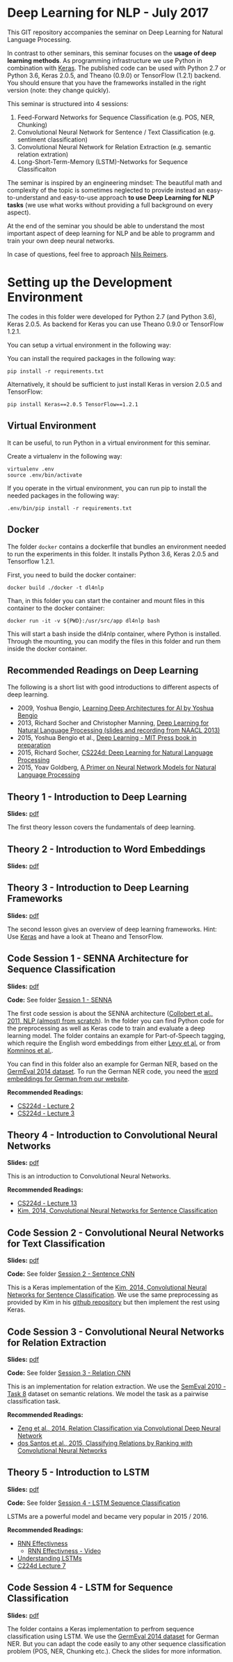 # Deep Learning for NLP - July 2017

This GIT repository accompanies the seminar on Deep Learning for Natural Language Processing.

In contrast to other seminars, this seminar focuses on the **usage of deep learning methods**. As programming infrastructure we use Python in combination with [Keras](https://keras.io). The published code can be used with Python 2.7 or Python 3.6, Keras 2.0.5, and Theano (0.9.0) or TensorFlow (1.2.1) backend. You should ensure that you have the frameworks installed in the right version (note: they change quickly).

This seminar is structured into 4 sessions:

1. Feed-Forward Networks for Sequence Classification (e.g. POS, NER, Chunking)
2. Convolutional Neural Network for Sentence / Text Classification (e.g. sentiment classification)
3. Convolutional Neural Network for Relation Extraction (e.g. semantic relation extration)
4. Long-Short-Term-Memory (LSTM)-Networks for Sequence Classificaiton 

The seminar is inspired by an engineering mindset: The beautiful math and complexity of the topic is sometimes neglected to provide instead an easy-to-understand and easy-to-use approach **to use Deep Learning for NLP tasks** (we use what works without providing a full background on every aspect).

At the end of the seminar you should be able to understand the most important aspect of deep learning for NLP and be able to programm and train your own deep neural networks.

In case of questions, feel free to approach [Nils Reimers](https://www.ukp.tu-darmstadt.de/people/doctoral-researchers/nils-reimers/).

# Setting up the Development Environment

The codes in this folder were developed for Python 2.7 (and Python 3.6), Keras 2.0.5. As backend for Keras you can use Theano 0.9.0 or TensorFlow 1.2.1.

You can setup a virtual environment in the following way:

You can install the required packages in the following way:
```
pip install -r requirements.txt
```

Alternatively, it should be sufficient to just install Keras in version 2.0.5 and TensorFlow:
```
pip install Keras==2.0.5 TensorFlow==1.2.1
```

## Virtual Environment
It can be useful, to run Python in a virtual environment for this seminar. 

Create a virtualenv in the following way:
```
virtualenv .env
source .env/bin/activate
```
If you operate in the virtual environment, you can run pip to install the needed packages in the following way:
```
.env/bin/pip install -r requirements.txt
```


## Docker
The folder `docker` contains a dockerfile that bundles an environment needed to run the experiments in this folder. It installs Python 3.6, Keras 2.0.5 and Tensorflow 1.2.1.

First, you need to build the docker container:
```
docker build ./docker -t dl4nlp
```

Than, in this folder you can start the container and mount files in this container to the docker container:
```
docker run -it -v ${PWD}:/usr/src/app dl4nlp bash
```

This will start a bash inside the dl4nlp container, where Python is installed. Through the mounting, you can modify the files in this folder and run them inside the docker container.


## Recommended Readings on Deep Learning
The following is a short list with good introductions to different aspects of deep learning.
* 2009, Yoshua Bengio, [Learning Deep Architectures for AI by Yoshua Bengio](http://www.iro.umontreal.ca/~bengioy/papers/ftml_book.p)
* 2013, Richard Socher and Christopher Manning, [Deep Learning for Natural Language Processing (slides and recording from NAACL 2013)](http://nlp.stanford.edu/courses/NAACL2013/)
* 2015, Yoshua Bengio et al., [Deep Learning - MIT Press book in preparation](http://www.iro.umontreal.ca/~bengioy/dlbook/)
* 2015, Richard Socher, [CS224d: Deep Learning for Natural Language Processing](http://cs224d.stanford.edu/syllabus.html)
* 2015, Yoav Goldberg, [A Primer on Neural Network Models for Natural Language Processing](http://u.cs.biu.ac.il/~yogo/nnlp.pdf)

## Theory 1 - Introduction to Deep Learning 
**Slides:** [pdf](./1_Theory_Introduction.pdf)

The first theory lesson covers the fundamentals of deep learning. 

## Theory 2 - Introduction to Word Embeddings
**Slides:** [pdf](./2_Theory_Word_Embeddings.pdf)

## Theory 3 - Introduction to Deep Learning Frameworks
**Slides:** [pdf](./3_Theory_Frameworks.pdf)

The second lesson gives an overview of deep learning frameworks. Hint: Use [Keras](http://keras.io) and have a look at Theano and TensorFlow.

## Code Session 1 - SENNA Architecture for Sequence Classification
**Slides:** [pdf](./Session%201%20-%20SENNA/SENNA.pdf)

**Code:** See folder [Session 1 - SENNA](./Session%201%20-%20SENNA)

The first code session is about the SENNA architecture ([Collobert et al., 2011, NLP (almost) from scratch](https://arxiv.org/abs/1103.0398)). In the folder you can find Python code for the preprocessing as well as Keras code to train and evaluate a deep learning model. The folder contains an example for Part-of-Speech tagging, which require the English word embeddings from either [Levy et al.](https://levyomer.wordpress.com/2014/04/25/dependency-based-word-embeddings/) or from [Komninos et al.](https://www.cs.york.ac.uk/nlp/extvec/). 

You can find in this folder also an example for German NER, based on the [GermEval 2014 dataset](https://sites.google.com/site/germeval2014ner/). To run the German NER code, you need the [word embeddings for German from our website](https://www.ukp.tu-darmstadt.de/research/ukp-in-challenges/germeval-2014/).

**Recommended Readings:**
 * [CS224d - Lecture 2](https://www.youtube.com/watch?v=T8tQZChniMk)
 * [CS224d - Lecture 3](https://www.youtube.com/watch?v=T1j2Q9_FgTM)

## Theory 4 - Introduction to Convolutional Neural Networks
**Slides:** [pdf](./4_Theory_Convolutional_NN.pdf)

This is an introduction to Convolutional Neural Networks.

**Recommended Readings:**
 * [CS224d - Lecture 13](https://www.youtube.com/watch?v=EevTPpQvxiU)
 * [Kim, 2014, Convolutional Neural Networks for Sentence Classification](http://arxiv.org/abs/1408.5882)


## Code Session 2 - Convolutional Neural Networks for Text Classification
**Slides:** [pdf](./Session%202%20-%20Sentence%20CNN/Sentence_CNN.pdf)

**Code:** See folder [Session 2 - Sentence CNN](./Session%202%20-%20Sentence%20CNN)

This is a Keras implementation of the [Kim, 2014, Convolutional Neural Networks for Sentence Classification](http://arxiv.org/abs/1408.5882). We use the same preprocessing as provided by Kim in his [github repository](https://github.com/yoonkim/CNN_sentence) but then implement the rest using Keras.


## Code Session 3 - Convolutional Neural Networks for Relation Extraction
**Slides:** [pdf](./Session%203%20-%20Relation%20CNN/Relation_CNN.pdf)

**Code:** See folder [Session 3 - Relation CNN](./Session%203%20-%20Relation%20CNN)

This is an implementation for relation extraction. We use the [SemEval 2010 - Task 8](https://docs.google.com/document/d/1QO_CnmvNRnYwNWu1-QCAeR5ToQYkXUqFeAJbdEhsq7w/preview) dataset on semantic relations. We model the task as a pairwise classification task.

**Recommended Readings:**
 * [Zeng et al., 2014, Relation Classification via Convolutional Deep Neural Network](http://www.aclweb.org/anthology/C14-1220)
 * [dos Santos et al., 2015, Classifying Relations by Ranking with Convolutional Neural Networks](https://arxiv.org/abs/1504.06580)


## Theory 5 - Introduction to LSTM
**Slides:** [pdf](./5_Theory_Recurrent_Neural_Networks.pdf)

**Code:** See folder [Session 4 - LSTM Sequence Classification](./Session%204%20-%20LSTM%20Sequence%20Classification)

LSTMs are a powerful model and became very popular in 2015 / 2016. 

**Recommended Readings:**
  * [RNN Effectivness](http://karpathy.github.io/2015/05/21/rnn-effectiveness/)
    * [RNN Effectivness - Video](https://skillsmatter.com/skillscasts/6611-visualizing-and-understanding-recurrent-networks)
  * [Understanding LSTMs](http://colah.github.io/posts/2015-08-Understanding-LSTMs/)
  * [C224d Lecture 7](https://www.youtube.com/watch?v=rFVYTydGLr4)

## Code Session 4 - LSTM for Sequence Classification
**Slides:** [pdf](./Session%204%20-%20LSTM%20Sequence%20Classification/LSTM%20for%20Sequence%20Classification.pdf)

The folder contains a Keras implementation to perfrom sequence classification using LSTM. We use the [GermEval 2014 dataset](https://sites.google.com/site/germeval2014ner/) for German NER. But you can adapt the code easily to any other sequence classification problem (POS, NER, Chunking etc.). Check the slides for more information.




